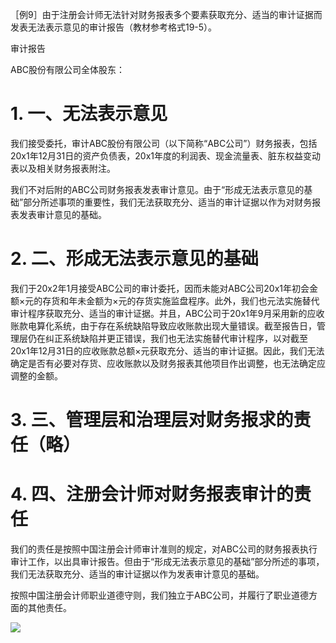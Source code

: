 ［例9］由于注册会计师无法针对财务报表多个要素获取充分、适当的审计证据而发表无法表示意见的审计报告（教材参考格式19-5）。

审计报告

ABC股份有限公司全体股东：

# 1. 一、无法表示意见

我们接受委托，审计ABC股份有限公司（以下简称“ABC公司”）财务报表，包括20x1年12月31日的资产负债表，20x1年度的利润表、现金流量表、脏东权益变动表以及相关财务报表附注。

我们不对后附的ABC公司财务报表发表审计意见。由于“形成无法表示意见的基础”部分所述事项的重要性，我们无法获取充分、适当的审计证据以作为对财务报表发表审计意见的基础。

# 2. 二、形成无法表示意见的基础

我们于20x2年1月接受ABC公司的审计委托，因而未能对ABC公司20x1年初会金额×元的存货和年未金额为×元的存货实施监盘程序。此外，我们也元法实施替代审计程序获取充分、适当的审计证据。并且，ABC公司于20x1年9月采用新的应收账款电算化系统，由于存在系统缺陷导致应收账款出现大量错误。截至报告日，管理层仍在纠正系统缺陷并更正错误，我们也无法实施替代审计程序，以对截至20x1年12月31日的应收账款总额×元获取充分、适当的审计证据。因此，我们无法确定是否有必要对存货、应收账款以及财务报表其他项目作出调整，也无法确定应调整的金额。

# 3. 三、管理层和治理层对财务报求的责任（略）

# 4. 四、注册会计师对财务报表审计的责任

我们的责任是按照中国注册会计师审计准则的规定，对ABC公司的财务报表执行审计工作，以出具审计报告。但由于“形成无法表示意见的基础”部分所述的事项，我们无法获取充分、适当的审计证据以作为发表审计意见的基础。

按照中国注册会计师职业道德守则，我们独立于ABC公司，并履行了职业道德方面的其他责任。

![](media/fef56acf10daeb61a9086f3e26cb2bd8.png)
